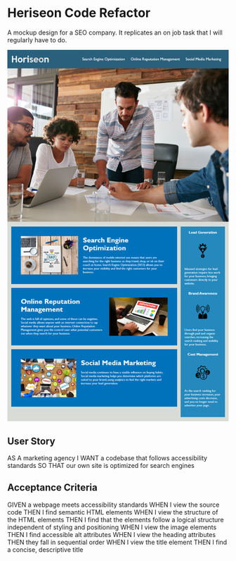 # Heriseon Code Refactor

A mockup design for a SEO company. It replicates an on job task that I will regularly have to do.

![Site Preview](https://github.com/D-Mastrocola/Horiseon-Code-Refactor/blob/main/Develop/assets/images/screenshot.png?raw=true)


## User Story

AS A marketing agency
I WANT a codebase that follows accessibility standards
SO THAT our own site is optimized for search engines

## Acceptance Criteria

GIVEN a webpage meets accessibility standards
WHEN I view the source code
THEN I find semantic HTML elements
WHEN I view the structure of the HTML elements
THEN I find that the elements follow a logical structure independent of styling and positioning
WHEN I view the image elements
THEN I find accessible alt attributes
WHEN I view the heading attributes
THEN they fall in sequential order
WHEN I view the title element
THEN I find a concise, descriptive title